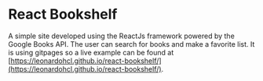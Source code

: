 # React Bookshelf

A simple site developed using the ReactJs framework powered by the Google Books API. The user can search for books and make a favorite list. It is using gitpages so a live example can be found at [https://leonardohcl.github.io/react-bookshelf/](https://leonardohcl.github.io/react-bookshelf/).
